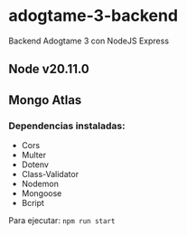 # adogtame-3-backend
Backend Adogtame 3 con NodeJS Express
## Node v20.11.0
## Mongo Atlas
### Dependencias instaladas:
- Cors
- Multer
- Dotenv
- Class-Validator
- Nodemon 
- Mongoose
- Bcript

Para ejecutar: ```npm run start```
